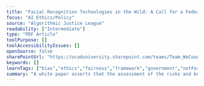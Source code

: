 ```yaml
---
title: "Facial Recognition Technologies in the Wild: A Call for a Federal Office"
focus: "AI Ethics/Policy"
source: "Algorithmic Justice League"
readability: ["Intermediate"]
type: "PDF Article"
toolPurpose: []
toolAccessibilityIssues: []
openSource: false
sharePointUrl: "https://ocaduniversity.sharepoint.com/teams/Team_WeCount/Shared%20Documents/Resources%20and%20Tools/Literature%20(curated)/Facial%20Recognition%20Technologies%20in%20the%20Wild.pdf"
keywords: []
learnTags: ["bias","ethics","fairness","framework","government","notForProfit"]
summary: "A white paper asserts that the assessment of the risks and benefits of facial recognition technologies requires a new U.S. federal office. "
---
```



